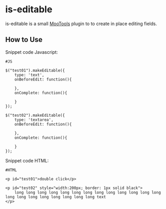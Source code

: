is-editable
===============

is-editable is a small [MooTools](http://mootools.net/) plugin to to create in place editing fields.

How to Use
----------

Snippet code Javascript:

	#JS
	
	$("test01").makeEditable({
		type: 'text',
		onBeforeEdit: function(){
			
		},
		onComplete: function(){
			
		}
	});

	$("test02").makeEditable({
		type: 'textarea',
		onBeforeEdit: function(){
			
		},
		onComplete: function(){
			
		}
	});

Snippet code HTML:

	#HTML
	
	<p id="test01">double click</p>
	
	<p id="test02" style="width:200px; border: 1px solid black">
		long long long long long long long long long long long long long long long long long long long long long text
	</p>